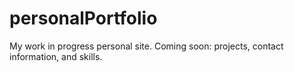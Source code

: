 # personalPortfolio
My work in progress personal site. Coming soon: projects, contact information, and skills.

